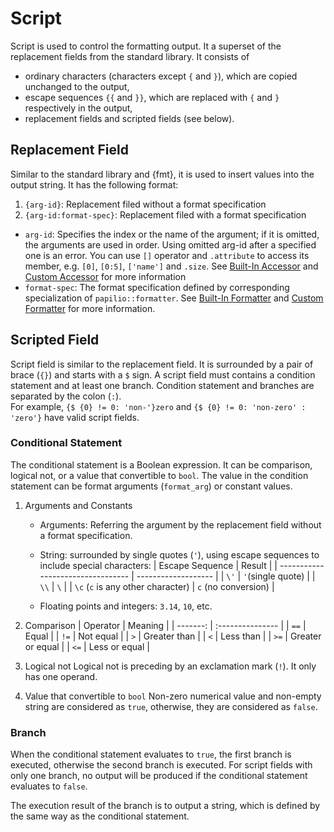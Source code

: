 # Script
Script is used to control the formatting output. It a superset of the replacement fields from the standard library. It consists of
- ordinary characters (characters except `{` and `}`), which are copied unchanged to the output,
- escape sequences `{{` and `}}`, which are replaced with `{` and `}` respectively in the output,
- replacement fields and scripted fields (see below).

## Replacement Field
Similar to the standard library and {fmt}, it is used to insert values into the output string. It has the following format:
1. `{arg-id}`: Replacement filed without a format specification
2. `{arg-id:format-spec}`: Replacement filed with a format specification

- `arg-id`: Specifies the index or the name of the argument; if it is omitted, the arguments are used in order. Using omitted arg-id after a specified one is an error.
  You can use `[]` operator and `.attribute` to access its member, e.g. `[0]`, `[0:5]`, `['name']` and `.size`. See [Built-In Accessor](./builtin_accessor.md) and [Custom Accessor](./accessor.md) for more information
- `format-spec`: The format specification defined by corresponding specialization of `papilio::formatter`. See [Built-In Formatter](./builtin_formatter.md) and [Custom Formatter](./formatter.md) for more information.

## Scripted Field
Script field is similar to the replacement field. It is surrounded by a pair of brace (`{}`) and starts with a `$` sign. A script field must contains a condition statement and at least one branch. Condition statement and branches are separated by the colon (`:`).  
For example, `{$ {0} != 0: 'non-'}zero` and `{$ {0} != 0: 'non-zero' : 'zero'}` have valid script fields.

### Conditional Statement
The conditional statement is a Boolean expression. It can be comparison, logical not, or a value that convertible to `bool`. The value in the condition statement can be format arguments (`format_arg`) or constant values.

1. Arguments and Constants
   - Arguments: Referring the argument by the replacement field without a format specification.
    - String: surrounded by single quotes (`'`), using escape sequences to include special characters:
      | Escape Sequence                   | Result              |
      | --------------------------------- | ------------------- |
      | `\'`                              | `'`(single quote)   |
      | `\\`                              | `\`                 |
      | `\c` (`c` is any other character) | `c` (no conversion) |

    - Floating points and integers: `3.14`, `10`, etc.

2. Comparison
   | Operator | Meaning          |
   | -------: | :--------------- |
   |     `==` | Equal            |
   |     `!=` | Not equal        |
   |      `>` | Greater than     |
   |      `<` | Less than        |
   |     `>=` | Greater or equal |
   |     `<=` | Less or equal    |

3. Logical not
Logical not is preceding by an exclamation mark (`!`). It only has one operand.

1. Value that convertible to `bool`
   Non-zero numerical value and non-empty string are considered as `true`, otherwise, they are considered as `false`.

### Branch
When the conditional statement evaluates to `true`, the first branch is executed, otherwise the second branch is executed. For script fields with only one branch, no output will be produced if the conditional statement evaluates to `false`.

The execution result of the branch is to output a string, which is defined by the same way as the conditional statement.
